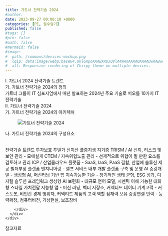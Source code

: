 ```yaml
---
title: 가트너 전략기술 2024
#author: 
date: 2023-09-27 00:00:10 +0800
categories: [PE, 필수암기]
published: false
#tags: []
#pin: false
#math: false
#mermaid: false
#image:
#  path: /commons/devices-mockup.png
#  lqip: data:image/webp;base64,UklGRpoAAABXRUJQVlA4WAoAAAAQAAAADwAABwAAQUxQSDIAAAARL0AmbZurmr57yyIiqE8oiG0bejIYEQTgqiDA9vqnsUSI6H+oAERp2HZ65qP/VIAWAFZQOCBCAAAA8AEAnQEqEAAIAAVAfCWkAALp8sF8rgRgAP7o9FDvMCkMde9PK7euH5M1m6VWoDXf2FkP3BqV0ZYbO6NA/VFIAAAA
#  alt: Responsive rendering of Chirpy theme on multiple devices.
---
```


<div class="post-wrap">
  <div class="para">
    <div class="para-title">
      I. 가트너 2024 전략기술 트렌드
    </div>
    <div class="para-cntnt">
      <div class="para">
        <div class="para-title">
          가. 가트너 전략기술 2024의 정의
        </div>
        <div class="para-cntnt">
            가트너 그룹이 IT 심포지엄에서 매년 발표하는 2024년 주요 기술로 떠오를 10가지 IT 전략기술
        </div>
      </div>
    </div>
  </div>
  
  <div class="para">
    <div class="para-title">
      II. 가트너 전략기술 2024
    </div>
    <div class="para-cntnt">
      <div class="para">
        <div class="para-title">
          가. 가트너 전략기술 2024의 아키텍처
        </div>
        <div class="para-cntnt">
          <figure class="post-figure">
            <img src="/assets/img/posts/가트너-전략기술-2024.png" alt="가트너 전략기술 2024">
<!--            <figcaption>Source: Unveiling the Metaverse: Exploring Emerging Trends, Multifaceted Perspectives, and Future Challenges</figcaption>-->
          </figure>
        </div>
      </div>
      <div class="para">
        <div class="para-title">
          나. 가트너 전략기술 2024의 구성요소
        </div>
        <div class="para-cntnt">
          <table class="post-table">
          </table>
          전략기술 트렌드
  투자보호 투빌가 신지산 플증지생 지기증
    TRISM / AI 신뢰, 리스크 및 보안 관리 - 모애설개
    CTEM / 지속위협노출 관리 - 선제적으로 위협이 될 만한 요소를 검토하고 관리
    ICP / 산업클라우드 플랫폼 - SaaS, IaaS, PaaS 결합, 산업에 솔루션 제공
  빌더부상
    플랫폼 엔지니어링 - 셀프 서비스 내부 개발 플랫폼 구축 및 운영
    AI 증강개발 - 생성형 AI, 머신러닝 기반 앱
    지속가능한 기술 - 장기적인 생태 균형, ESG 성과, 디지털 솔루션 프레임워크
    생성형 AI 보편화 - 대규모 언어 모델, 시멘틱 이해 가능한 대화형 스타일
  가치전달
    지능형 앱 - 머신 러닝, 벡터 저장소, 커넥티드 데이터
    기계고객 - 커스토봇, 비인간 경제 행위자, 커넥티드 제품의 고객 역할 잠재력 보유
    증강연결 인력 - 능력확장, 컴퓨터비전, 가상현실, 보조장비

        </div>
      </div>
    </div>
  </div>

  <div class="refr-wrap">
    <div class="refr-title">
        참고자료
    </div>
    <ol class="refr-list">
    <!--    <li>(나현식, 최대선) <a target="_blank" href="https://scienceon.kisti.re.kr/commons/util/originalView.do?cn=JAKO202225948430499&oCn=JAKO202225948430499&dbt=JAKO&journal=NJOU00291864">메타버스 보안 위협 요소 및 대응 방안 검토</a></li>-->
    <!--    <li>(M. Uddin, S. Manickam, H. Ullah, M. Obaidat and A. Dandoush) <a target="_blank" href="https://ieeexplore.ieee.org/abstract/document/10138386">Unveiling the Metaverse: Exploring Emerging Trends, Multifaceted Perspectives, and Future Challenges</a></li>-->
    </ol>
  </div>
</div>
